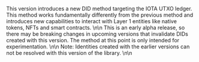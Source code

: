 This version introduces a new DID method targeting the IOTA UTXO ledger. This method works fundamentally differently from the previous method and introduces new capabilities to interact with Layer 1 entities like native tokens, NFTs and smart contracts.
\n\n
This is an early alpha release, so there may be breaking changes in upcoming versions that invalidate DIDs created with this version. The method at this point is only intended for experimentation. 
\n\n
Note: Identities created with the earlier versions can not be resolved with this version of the library.
\n\n